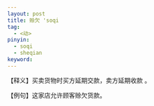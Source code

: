```yaml
---
layout: post
title: 赊欠 'soqi
tag:
  - <动>
pinyin: 
  - soqi
  - sheqian
keyword: 
---
```


 
【释义】买卖货物时买方延期交款，卖方延期收款 。         
                
【例句】这家店允许顾客赊欠货款。          


